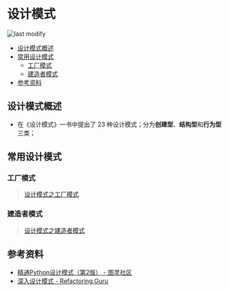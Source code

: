 设计模式
===
<!--START_SECTION:badge-->

![last modify](https://img.shields.io/static/v1?label=last%20modify&message=2025-07-08%2016%3A53%3A13&color=yellowgreen&style=flat-square)

<!--END_SECTION:badge-->
<!--info
-->

<!-- TOC -->
- [设计模式概述](#设计模式概述)
- [常用设计模式](#常用设计模式)
    - [工厂模式](#工厂模式)
    - [建造者模式](#建造者模式)
- [参考资料](#参考资料)
<!-- TOC -->

## 设计模式概述

- 在《设计模式》一书中提出了 23 种设计模式；分为**创建型**、**结构型**和**行为型**三类；


## 常用设计模式

### 工厂模式
> [设计模式之工厂模式](./设计模式-工厂模式.md)

### 建造者模式
> [设计模式之建造者模式](./设计模式-建造者模式.md)



## 参考资料
- [精通Python设计模式（第2版） - 图灵社区](https://www.ituring.com.cn/book/2680)
- [深入设计模式 - Refactoring.Guru](https://refactoringguru.cn/design-patterns)
